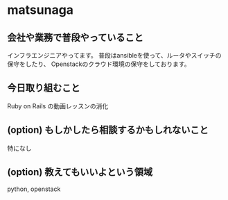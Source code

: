# matsunaga

## 会社や業務で普段やっていること

インフラエンジニアやってます。
普段はansibleを使って、ルータやスイッチの保守をしたり、
Openstackのクラウド環境の保守をしております。

## 今日取り組むこと

Ruby on Rails の動画レッスンの消化

## (option) もしかしたら相談するかもしれないこと

特になし

## (option) 教えてもいいよという領域

python, openstack

